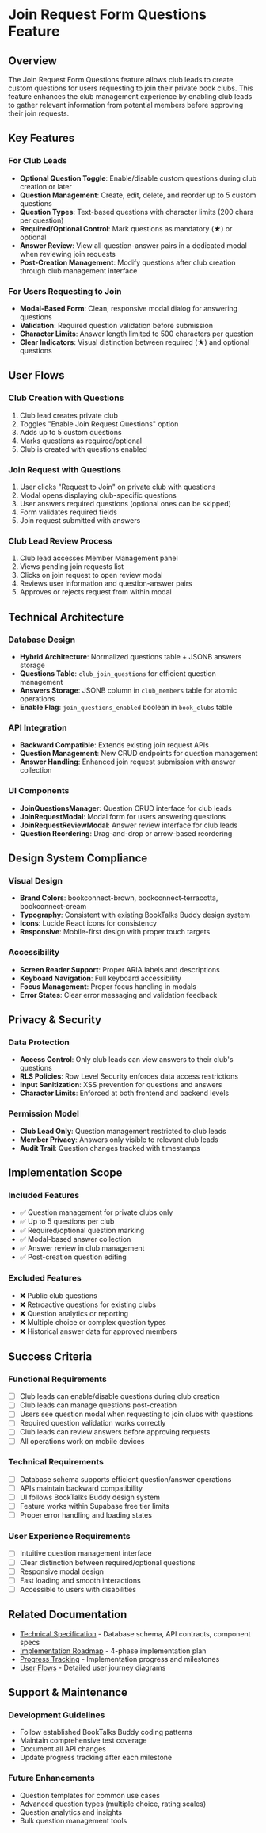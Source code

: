 # Join Request Form Questions Feature

## Overview

The Join Request Form Questions feature allows club leads to create custom questions for users requesting to join their private book clubs. This feature enhances the club management experience by enabling club leads to gather relevant information from potential members before approving their join requests.

## Key Features

### For Club Leads
- **Optional Question Toggle**: Enable/disable custom questions during club creation or later
- **Question Management**: Create, edit, delete, and reorder up to 5 custom questions
- **Question Types**: Text-based questions with character limits (200 chars per question)
- **Required/Optional Control**: Mark questions as mandatory (★) or optional
- **Answer Review**: View all question-answer pairs in a dedicated modal when reviewing join requests
- **Post-Creation Management**: Modify questions after club creation through club management interface

### For Users Requesting to Join
- **Modal-Based Form**: Clean, responsive modal dialog for answering questions
- **Validation**: Required question validation before submission
- **Character Limits**: Answer length limited to 500 characters per question
- **Clear Indicators**: Visual distinction between required (★) and optional questions

## User Flows

### Club Creation with Questions
1. Club lead creates private club
2. Toggles "Enable Join Request Questions" option
3. Adds up to 5 custom questions
4. Marks questions as required/optional
5. Club is created with questions enabled

### Join Request with Questions
1. User clicks "Request to Join" on private club with questions
2. Modal opens displaying club-specific questions
3. User answers required questions (optional ones can be skipped)
4. Form validates required fields
5. Join request submitted with answers

### Club Lead Review Process
1. Club lead accesses Member Management panel
2. Views pending join requests list
3. Clicks on join request to open review modal
4. Reviews user information and question-answer pairs
5. Approves or rejects request from within modal

## Technical Architecture

### Database Design
- **Hybrid Architecture**: Normalized questions table + JSONB answers storage
- **Questions Table**: `club_join_questions` for efficient question management
- **Answers Storage**: JSONB column in `club_members` table for atomic operations
- **Enable Flag**: `join_questions_enabled` boolean in `book_clubs` table

### API Integration
- **Backward Compatible**: Extends existing join request APIs
- **Question Management**: New CRUD endpoints for question management
- **Answer Handling**: Enhanced join request submission with answer collection

### UI Components
- **JoinQuestionsManager**: Question CRUD interface for club leads
- **JoinRequestModal**: Modal form for users answering questions
- **JoinRequestReviewModal**: Answer review interface for club leads
- **Question Reordering**: Drag-and-drop or arrow-based reordering

## Design System Compliance

### Visual Design
- **Brand Colors**: bookconnect-brown, bookconnect-terracotta, bookconnect-cream
- **Typography**: Consistent with existing BookTalks Buddy design system
- **Icons**: Lucide React icons for consistency
- **Responsive**: Mobile-first design with proper touch targets

### Accessibility
- **Screen Reader Support**: Proper ARIA labels and descriptions
- **Keyboard Navigation**: Full keyboard accessibility
- **Focus Management**: Proper focus handling in modals
- **Error States**: Clear error messaging and validation feedback

## Privacy & Security

### Data Protection
- **Access Control**: Only club leads can view answers to their club's questions
- **RLS Policies**: Row Level Security enforces data access restrictions
- **Input Sanitization**: XSS prevention for questions and answers
- **Character Limits**: Enforced at both frontend and backend levels

### Permission Model
- **Club Lead Only**: Question management restricted to club leads
- **Member Privacy**: Answers only visible to relevant club leads
- **Audit Trail**: Question changes tracked with timestamps

## Implementation Scope

### Included Features
- ✅ Question management for private clubs only
- ✅ Up to 5 questions per club
- ✅ Required/optional question marking
- ✅ Modal-based answer collection
- ✅ Answer review in club management
- ✅ Post-creation question editing

### Excluded Features
- ❌ Public club questions
- ❌ Retroactive questions for existing clubs
- ❌ Question analytics or reporting
- ❌ Multiple choice or complex question types
- ❌ Historical answer data for approved members

## Success Criteria

### Functional Requirements
- [ ] Club leads can enable/disable questions during club creation
- [ ] Club leads can manage questions post-creation
- [ ] Users see question modal when requesting to join clubs with questions
- [ ] Required question validation works correctly
- [ ] Club leads can review answers before approving requests
- [ ] All operations work on mobile devices

### Technical Requirements
- [ ] Database schema supports efficient question/answer operations
- [ ] APIs maintain backward compatibility
- [ ] UI follows BookTalks Buddy design system
- [ ] Feature works within Supabase free tier limits
- [ ] Proper error handling and loading states

### User Experience Requirements
- [ ] Intuitive question management interface
- [ ] Clear distinction between required/optional questions
- [ ] Responsive modal design
- [ ] Fast loading and smooth interactions
- [ ] Accessible to users with disabilities

## Related Documentation

- [Technical Specification](./technical_specification.md) - Database schema, API contracts, component specs
- [Implementation Roadmap](./implementation_roadmap.md) - 4-phase implementation plan
- [Progress Tracking](./progress_tracking.md) - Implementation progress and milestones
- [User Flows](./user_flows.md) - Detailed user journey diagrams

## Support & Maintenance

### Development Guidelines
- Follow established BookTalks Buddy coding patterns
- Maintain comprehensive test coverage
- Document all API changes
- Update progress tracking after each milestone

### Future Enhancements
- Question templates for common use cases
- Advanced question types (multiple choice, rating scales)
- Question analytics and insights
- Bulk question management tools
